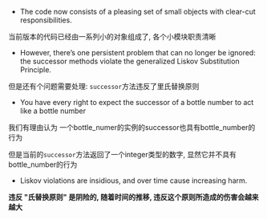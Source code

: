 + The code now consists of a pleasing set of small objects with clear-cut responsibilities.

当前版本的代码已经由一系列小的对象组成了, 各个小模块职责清晰

+ However, there’s one persistent problem that can no longer be ignored: the successor methods violate the generalized Liskov Substitution Principle.

但是还有个问题需要处理: `successor`方法违反了里氏替换原则

+ You have every right to expect the successor of a bottle number to act like a bottle number

我们有理由认为 一个bottle_numer的实例的successor也具有bottle_number的行为

但是当前的`successor`方法返回了一个integer类型的数字, 显然它并不具有bottle_number的行为

+ Liskov violations are insidious, and over time cause increasing harm.

**违反 "氏替换原则" 是阴险的, 随着时间的推移, 违反这个原则所造成的伤害会越来越大**



